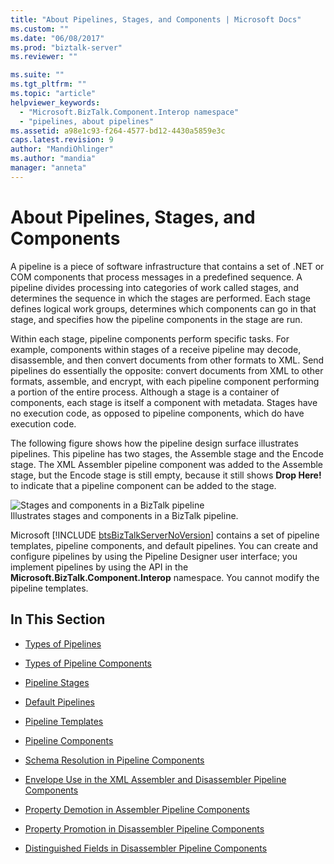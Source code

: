 ```yaml
---
title: "About Pipelines, Stages, and Components | Microsoft Docs"
ms.custom: ""
ms.date: "06/08/2017"
ms.prod: "biztalk-server"
ms.reviewer: ""

ms.suite: ""
ms.tgt_pltfrm: ""
ms.topic: "article"
helpviewer_keywords: 
  - "Microsoft.BizTalk.Component.Interop namespace"
  - "pipelines, about pipelines"
ms.assetid: a98e1c93-f264-4577-bd12-4430a5859e3c
caps.latest.revision: 9
author: "MandiOhlinger"
ms.author: "mandia"
manager: "anneta"
---
```

# About Pipelines, Stages, and Components
A pipeline is a piece of software infrastructure that contains a set of .NET or COM components that process messages in a predefined sequence. A pipeline divides processing into categories of work called stages, and determines the sequence in which the stages are performed. Each stage defines logical work groups, determines which components can go in that stage, and specifies how the pipeline components in the stage are run.  
  
 Within each stage, pipeline components perform specific tasks. For example, components within stages of a receive pipeline may decode, disassemble, and then convert documents from other formats to XML. Send pipelines do essentially the opposite: convert documents from XML to other formats, assemble, and encrypt, with each pipeline component performing a portion of the entire process. Although a stage is a container of components, each stage is itself a component with metadata. Stages have no execution code, as opposed to pipeline components, which do have execution code.  
  
 The following figure shows how the pipeline design surface illustrates pipelines. This pipeline has two stages, the Assemble stage and the Encode stage. The XML Assembler pipeline component was added to the Assemble stage, but the Encode stage is still empty, because it still shows **Drop Here!** to indicate that a pipeline component can be added to the stage.  
  
 ![Stages and components in a BizTalk pipeline](../core/media/ebiz-pipe-stages02.gif "ebiz_pipe_stages02")  
Illustrates stages and components in a BizTalk pipeline.  
  
 Microsoft [!INCLUDE [btsBizTalkServerNoVersion](../includes/btsbiztalkservernoversion-md.md)] contains a set of pipeline templates, pipeline components, and default pipelines. You can create and configure pipelines by using the Pipeline Designer user interface; you implement pipelines by using the API in the <strong>Microsoft.BizTalk.Component.Interop</strong> namespace. You cannot modify the pipeline templates.  
  
## In This Section  
  
-   [Types of Pipelines](../core/types-of-pipelines.md)  
  
-   [Types of Pipeline Components](../core/types-of-pipeline-components.md)  
  
-   [Pipeline Stages](../core/pipeline-stages.md)  
  
-   [Default Pipelines](../core/default-pipelines.md)  
  
-   [Pipeline Templates](../core/pipeline-templates.md)  
  
-   [Pipeline Components](../core/pipeline-components.md)  
  
-   [Schema Resolution in Pipeline Components](../core/schema-resolution-in-pipeline-components.md)  
  
-   [Envelope Use in the XML Assembler and Disassembler Pipeline Components](../core/envelope-use-in-the-xml-assembler-and-disassembler-pipeline-components.md)  
  
-   [Property Demotion in Assembler Pipeline Components](../core/property-demotion-in-assembler-pipeline-components.md)  
  
-   [Property Promotion in Disassembler Pipeline Components](../core/property-promotion-in-disassembler-pipeline-components.md)  
  
-   [Distinguished Fields in Disassembler Pipeline Components](../core/distinguished-fields-in-disassembler-pipeline-components.md)